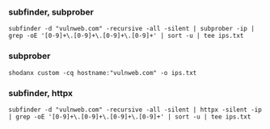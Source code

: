 ### subfinder, subprober

```
subfinder -d "vulnweb.com" -recursive -all -silent | subprober -ip | grep -oE '[0-9]+\.[0-9]+\.[0-9]+\.[0-9]+' | sort -u | tee ips.txt
```

### subprober

```
shodanx custom -cq hostname:"vulnweb.com" -o ips.txt
```

### subfinder, httpx

```
subfinder -d "vulnweb.com" -recursive -all -silent | httpx -silent -ip | grep -oE '[0-9]+\.[0-9]+\.[0-9]+\.[0-9]+' | sort -u | tee ips.txt
```
